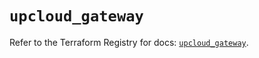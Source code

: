 # `upcloud_gateway`

Refer to the Terraform Registry for docs: [`upcloud_gateway`](https://registry.terraform.io/providers/upcloudltd/upcloud/5.18.0/docs/resources/gateway).
